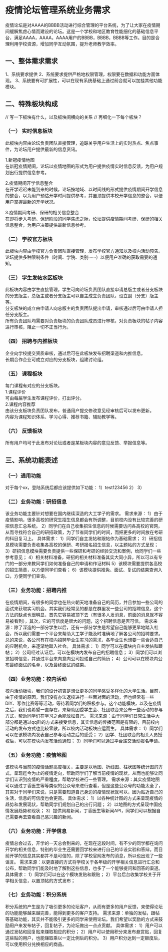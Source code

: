 # 疫情论坛管理系统业务需求

疫情论坛是对AAAA的BBBB活动进行综合管理的平台系统，为了让大家在疫情期间缓解焦虑心情而建设的论坛。这是一个学校和地区教育性能细化的基础信息平台，满足AAAA，AAAA，AAAA用户的BBBB，BBBB，BBBB等工作。目的是合理利用学校资源，增加同学互动氛围，提升老师教学效率。

## 一、整体需求需求
1、系统要求提供
2、系统要求提供严格地权限管理，权限要在数据和功能方面体现。
3、系统要有可扩展性，可以在现有系统基础上通过前合就可以加挂其他功能模块。

## 二、特殊板块构成
// 写一下板块有什么，以及板块间横向的关系
// 再细化一下每个板块？

### （一） 实时信息板块
  此板块内容由论坛负责团队直接管理，追踪关乎用户生活上的实时热点、焦点事件，为论坛用户提供最新的信息资讯。  
  
  1.新冠疫情地图  
  在新冠疫情期间，论坛以疫情地图的形式为用户提供疫情实时信息反馈，为用户规划出行提供信息参考。
  
  2.疫情期间开学信息整合  
  在开学迟迟未能到来的时候，论坛按地域、以时间线的形式提供疫情期间开学信息的整合，以为用户预估开学时间提供参考，并置顶提供本校开学信息的整合，以便用户掌握最新的开学状况。
  
  3.疫情期间考研、保研的相关信息整合  
  在即将步入考研、保研阶段的同学焦虑之际，论坛提供疫情期间考研、保研的相关信息整合，为用户决策提供最新信息参考。


### （二） 学校官方板块  
  此板块内容由学校官方负责团队直接管理，发布学校官方通知以及校内活动预告。  
  论坛提供多种限制条件（时间、学院、类别······）以便用户准确的获取需要的通知。 


### （三） 学生发帖水区板块  
  此板块内容由学生直接管理，学生可向论坛负责团队直接申请总版主或者分支板块的分支版主，总版主或者分支版主可以自主成立负责团队，设立副（分支）版主等。   
  分支板块的成立由申请人向总版主的负责团队提出申请，审核通过后可由申请人担任分支版主。    
  所有负责团队均需要对负责板块的负责团队成员进行审核，对负责板块的帖子内容进行审核，阻止一切不正当行为。   


### （四） 招聘与内推板块 
  企业向学校提交资质审核，通过后可在此板块发布招聘渠道和内推信息。  
  长期合作企业可成立对应的分支板块，组建讨论组。 


### （五） 课程板块  
  每门课程有对应的分支板块。   
  1.课程评价  
  可由每届学生发布课程评价，打出评分。  
  2.课程内容推荐  
  由该分支板块负责团队发布，普通用户提交修改意见经审核后可以发布更新。  
  内容为课程知识体系、学习心得、推荐书籍、辅助教学等。  


### （六） 反馈板块    
  所有用户均可于此发布对论坛或者是某板块内容的意见反馈、举报信息等。 
    
  
  
  



## 三、系统功能表述

### （一）通用功能
对于每个xx，登陆系统后都应该提供如下功能：
1）test123456
2）
3）

### （二）业务功能：研招信息
  该业务功能主要针对想要在国内继续深造的大工学子的需求。
  需求来源：
  1）由于疫情影响，很多高校的研究生招生信息都会有所调整，目前校内没有比较完善的研招信息汇总系统。
  2）同学们在自己收集招生信息的时候需要访问各高校的官网，从而寻找符合自己的研招政策，为了节省同学们的时间，而把更多的时间放在考研的科目复习上。
  具体需求：
  1）同学们自主发帖和跟帖作为基础需求；
  2）研招信息模块需要负责收集各高校的保研、考研报名招生信息，以主题帖的方式呈现；
  3）研招信息模块需要负责提供一些保研和考研的经验交流和案例，给同学们一些参考意见；
  4）相关材料准备，研招的相关材料准备其实大同小异，所以可以有专门的一部分来教同学们如何准备自己的申请和作证材料
  5）该模块需要提供各高校的招生简章，以方便同学们查看；
  6）该模块提供推免、面试、复试的结果查询入口，方便同学们查询。

### （三）业务功能：招聘内推
  在疫情期间，有很多的同学也在热火朝天地准备自己的简历，并且参加一些公司的面试来获取实习机会。其实我们经常见的都是在群里发一些公司的招聘信息，这个方法的缺点也很明显，首先它容易被顶下去（有很多人发消息，前面的消息就不容易被看到），其次，它的可信度是很大的问题，这个招聘信息是否可信。
  需求来源：除了深造的一部分学生以后，还有一部分学生是希望自己能够更早地踏入社会，所以我们需要一个平台来帮助大工学子能及时准确地了解各公司的招聘要求。总的来说，各公司有在校内招聘毕业生实习的需求，各毕业生也想要一些合适自己的应聘机会，来逐渐地踏入社会。
  具体需求：
  1）同学可以在模块内自主发帖和跟帖；
  2）公司经过认证后，可以在模块内发布自己的招聘信息；
  3）同学们可以浏览招聘信息，并通过平台来向意向公司投递自己的简历；
  4）公司可以在模块内公布最终面试的名单，以及最终面试的结果。

### （四）业务功能：校内活动
  校内活动板块，我们的设计初衷是想让更多的同学感受多样化的大学生活。目前，由于疫情的原因，我们没有办法返校进行一些面对面的活动，但也经常有一些DIY、写作比赛等等活动，等待着同学们的积极参与。这个功能模块，以及在疫情之后，我们也希望一直存在，来帮助团委学生会、社团联合来公布一些活动的参与方式，帮助同学们在学习之余能放松自己。
  需求来源：由于同学们日常生活中大部分都是通过qq群的方式来接受信息，其实信息的传播范围是有限的，目前校内活动的发布方式也比较零散，所以校内活动板块应运而生。
  具体需求：
  1）同学们可以在该模块内发表自己参与活动之后的感受；
  2）团学、社团联合的相关人员授权后，可以在模块内发布活动通知；
  3）同学们可以通过平台递交活动报名申请。

### （五）业务功能：疫情地图
  该模块与当前的疫情话题高度相关，主要是以地图、折线图、柱状图等统计图的方式，呈现迄今为止的疫情走向，帮助同学们了解当前疫情的现状，从而也能够让同学们认识到疫情的严重程度，帮助学校进行一些管理。
  需求来源：其实疫情地图可以通过丁香医生等等类似的公众号来进行查看，但是这些公众号的功能太全了，其实对于同学们来说，只是需要知道自己身边的疫情现状就可以，因为贴近自己的生活，信息的可信度也会更高。
  具体需求：
  1）以各种统计图的方式来呈现疫情的趋势和发展现状，帮助同学们规划自己的出行问题；
  2）以地图的方式呈现中国疫情发展趋势和现状；
  3）提供网易新闻，丁香医生等新闻API，同学们可以根据自己需要再去查看自己感兴趣的新闻。

### （六）业务功能：开学信息
  疫情总会过去，开学的一天总会到来的，在现在这段时间，有不少的同学都在询问开学的相关信息，特别的毕业生还需要回学校来进行自己的毕设实验和答辩。而目前开学的信息其实都并不是可信的，除了学校官网发布的消息，所以也出现了一些谣言。
  需求来源：以更直接的方式将学校关于各年级的开学相关信息进行汇总和公布，帮助同学们能及时地了解到这些信息，也多了一个能够提问和回答的渠道。
  具体需求：
  1）同学们可以在这个模块发贴和跟贴；
  2）平台后台收集学校关于开学相关信息，以置顶帖的方式发布；

### （七）业务功能：积分系统
  积分系统的产生是为了吸引更多的论坛客户，从而有更多的用户反馈，来使得论坛的功能能够越来越完善，能得到更多的客户支持。
  需求来源：单独的发帖，跟帖等基础功能，其实并不能吸引更多的同学来使用论坛。我们希望以奖励的方式来鼓励用户来发布帖子，回复帖子，为论坛做出一点点贡献。
  具体需求：
  1）用户可以通过发帖和回复贴来赚取相应的积分；
  2）用户可以使用积分来发布悬赏贴，回复这些贴的用户，也能赚取乘以一定比例后的积分。
  3）用户积分达到一定额度后，可以使用积分兑换相应的商品。
